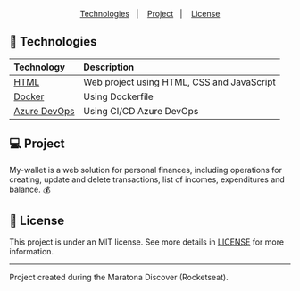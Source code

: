 <p align="center">
  <a href="#technologies">Technologies</a>&nbsp;&nbsp;&nbsp;|&nbsp;&nbsp;&nbsp;
  <a href="#project">Project</a>&nbsp;&nbsp;&nbsp;|&nbsp;&nbsp;&nbsp;
  <a href="#memo-license">License</a>
</p>

## 🚀 Technologies

| Technology                         | Description                                              |
| :----------------------------- | :------------------------------------------------------- |
| [HTML](https://github.com/victor-cleber/MyWallet/tree/main/src/Web)     | Web project using HTML, CSS and JavaScript  |
| [Docker](https://github.com/victor-cleber/MyWallet/tree/main/src/.docker)     | Using Dockerfile  |
| [Azure DevOps](https://github.com/victor-cleber/MyWallet/tree/main/src/.ado)     | Using CI/CD Azure DevOps  |

## 💻 Project

My-wallet is a web solution for personal finances, including operations for creating, update and delete transactions, list of incomes, expenditures and balance. 💰



## :memo: License

This project is under an MIT license. See more details in [LICENSE](LICENSE.md) for more information.

---

Project created during the Maratona Discover (Rocketseat).